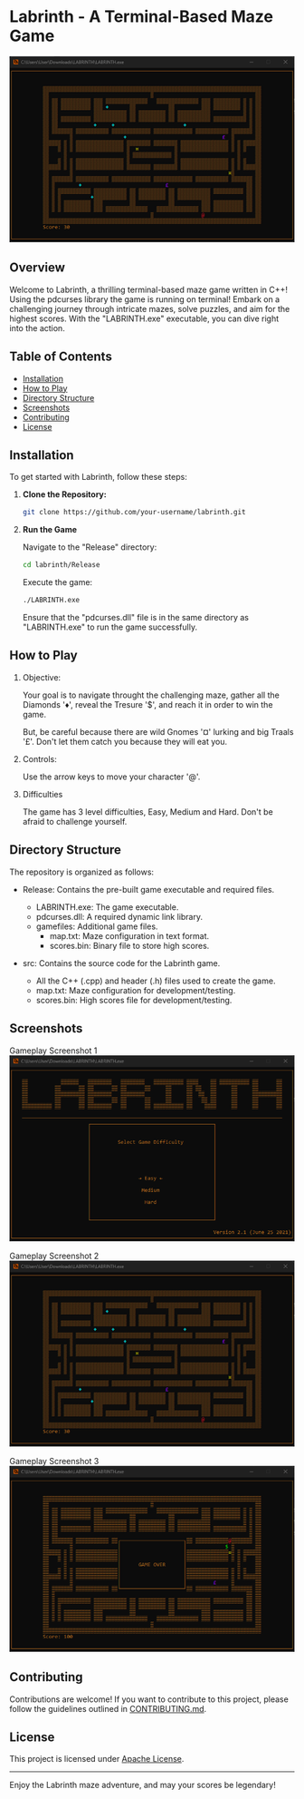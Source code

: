 # Labrinth - A Terminal-Based Maze Game

![Game Screenshot](screenshots/playing.png)

## Overview

Welcome to Labrinth, a thrilling terminal-based maze game written in C++! Using the pdcurses library the game is running on terminal! Embark on a challenging journey through intricate mazes, solve puzzles, and aim for the highest scores. With the "LABRINTH.exe" executable, you can dive right into the action.

## Table of Contents

- [Installation](#installation)
- [How to Play](#how-to-play)
- [Directory Structure](#directory-structure)
- [Screenshots](#screenshots)
- [Contributing](#contributing)
- [License](#license)

## Installation

To get started with Labrinth, follow these steps:

1. **Clone the Repository:**

   ```bash
   git clone https://github.com/your-username/labrinth.git

2. **Run the Game**

   Navigate to the "Release" directory:

   ```bash
   cd labrinth/Release
   ```

   Execute the game:
   ```bash
   ./LABRINTH.exe
   ```

   Ensure that the "pdcurses.dll" file is in the same directory as "LABRINTH.exe" to run the game successfully.

## How to Play

1. Objective:

   Your goal is to navigate throught the challenging maze, gather all the Diamonds '♦', reveal the Tresure '$', and reach it in order to win the game.

   But, be careful because there are wild Gnomes '¤' lurking and big Traals '£'. Don't let them catch you because they will eat you.

2. Controls:

   Use the arrow keys to move your character '@'.

3. Difficulties

   The game has 3 level difficulties, Easy, Medium and Hard.
   Don't be afraid to challenge yourself.

## Directory Structure

The repository is organized as follows:

- Release: Contains the pre-built game executable and required files.

   - LABRINTH.exe: The game executable.
   - pdcurses.dll: A required dynamic link library.
   - gamefiles: Additional game files.
      - map.txt: Maze configuration in text format.
      - scores.bin: Binary file to store high scores.

- src: Contains the source code for the Labrinth game.
  - All the C++ (.cpp) and header (.h) files used to create the game.
  - map.txt: Maze configuration for development/testing.
  - scores.bin: High scores file for development/testing.

## Screenshots

Gameplay Screenshot 1
![Game Screenshot 1](screenshots/game_difficulties.png)

Gameplay Screenshot 2
![Game Screenshot 2](screenshots/playing.png)

Gameplay Screenshot 3
![Game Screenshot 3](screenshots/game_over.png)

## Contributing

Contributions are welcome! If you want to contribute to this project, please follow the guidelines outlined in [CONTRIBUTING.md](https://github.com/keleviss/labrinth/blob/main/CONTRIBUTING.md).

## License

This project is licensed under [Apache License](https://github.com/keleviss/labrinth/blob/main/LICENSE).

* * *

Enjoy the Labrinth maze adventure, and may your scores be legendary!
